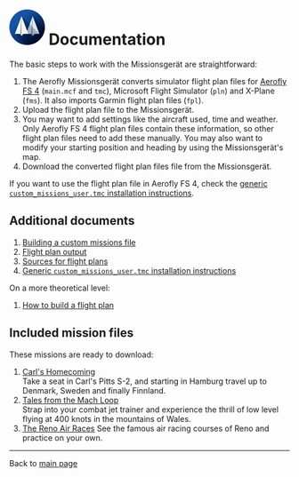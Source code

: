 # ![](favicon-64x64.png) Documentation

The basic steps to work with the Missionsgerät are straightforward:

1. The Aerofly Missionsgerät converts simulator flight plan files for [Aerofly FS 4](https://www.aerofly.com/) (`main.mcf` and `tmc`), Microsoft Flight Simulator (`pln`) and X-Plane (`fms`). It also imports Garmin flight plan files (`fpl`).
2. Upload the flight plan file to the Missionsgerät.
3. You may want to add settings like the aircraft used, time and weather. Only Aerofly FS 4 flight plan files contain these information, so other flight plan files need to add these manually. You may also want to modify your starting position and heading by using the Missionsgerät's map.
4. Download the converted flight plan files file from the Missionsgerät.

If you want to use the flight plan file in Aerofly FS 4, check the [generic `custom_missions_user.tmc` installation instructions](./generic-installation.md).

## Additional documents

1. [Building a custom missions file](./custom-missions.md)
1. [Flight plan output](./flightplan.md)
1. [Sources for flight plans](./importing-flightplans.md)
1. [Generic `custom_missions_user.tmc` installation instructions](./generic-installation.md)

On a more theoretical level:

1. [How to build a flight plan](./build-flightplan.md)

## Included mission files

These missions are ready to download:

1. [Carl's Homecoming](./carls_homecoming/README.md)  
   Take a seat in Carl's Pitts S-2, and starting in Hamburg travel up to Denmark, Sweden and finally Finnland.
1. [Tales from the Mach Loop](./mach_loop/README.md)  
   Strap into your combat jet trainer and experience the thrill of low level flying at 400 knots in the mountains of Wales.
1. [The Reno Air Races](./reno_air_races/README.md)
   See the famous air racing courses of Reno and practice on your own.

---

Back to [main page](../README.md)
